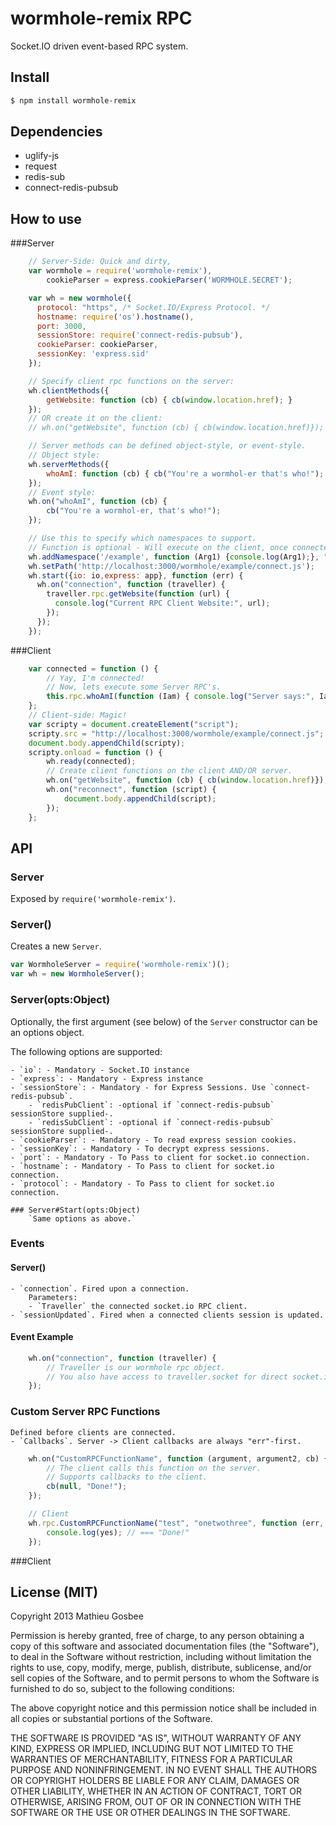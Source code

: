 wormhole-remix RPC
=================

Socket.IO driven event-based RPC system.

## Install
```bash
$ npm install wormhole-remix
```

## Dependencies
  - uglify-js
  - request
  - redis-sub
  - connect-redis-pubsub

## How to use

###Server
```javascript
	// Server-Side: Quick and dirty,
	var wormhole = require('wormhole-remix'),
		cookieParser = express.cookieParser('WORMHOLE.SECRET');

	var wh = new wormhole({
	  protocol: "https", /* Socket.IO/Express Protocol. */
	  hostname: require('os').hostname(),
	  port: 3000,
	  sessionStore: require('connect-redis-pubsub'),
	  cookieParser: cookieParser,
	  sessionKey: 'express.sid'
	});

	// Specify client rpc functions on the server:
	wh.clientMethods({
		getWebsite: function (cb) { cb(window.location.href); }
	});
	// OR create it on the client:
	// wh.on("getWebsite", function (cb) { cb(window.location.href)});

	// Server methods can be defined object-style, or event-style.
	// Object style:
	wh.serverMethods({
		whoAmI: function (cb) { cb("You're a wormhol-er that's who!"); }
	});
	// Event style:
	wh.on("whoAmI", function (cb) {
		cb("You're a wormhol-er, that's who!");
	});

	// Use this to specify which namespaces to support.
	// Function is optional - Will execute on the client, once connected.
	wh.addNamespace('/example', function (Arg1) {console.log(Arg1);}, "ARG!!!");
	wh.setPath('http://localhost:3000/wormhole/example/connect.js');
	wh.start({io: io,express: app}, function (err) {
      wh.on("connection", function (traveller) {
        traveller.rpc.getWebsite(function (url) {
          console.log("Current RPC Client Website:", url);
        });
      });
    });
```

###Client

```javascript
	var connected = function () {
		// Yay, I'm connected!
		// Now, lets execute some Server RPC's.
		this.rpc.whoAmI(function (Iam) { console.log("Server says:", Iam)});
	};
	// Client-side: Magic!
	var scripty = document.createElement("script");
	scripty.src = "http://localhost:3000/wormhole/example/connect.js";
	document.body.appendChild(scripty);
	scripty.onload = function () {
		wh.ready(connected);
		// Create client functions on the client AND/OR server.
		wh.on("getWebsite", function (cb) { cb(window.location.href)});
		wh.on("reconnect", function (script) {
			document.body.appendChild(script);
		});
	};
```
## API

### Server

  Exposed by `require('wormhole-remix')`.

  ### Server()

  Creates a new `Server`.

  ```js
  var WormholeServer = require('wormhole-remix')();
  var wh = new WormholeServer();
  ```

  ### Server(opts:Object)

  Optionally, the first argument (see below) of the `Server`
  constructor can be an options object.

  The following options are supported:

    - `io`: - Mandatory - Socket.IO instance
    - `express`: - Mandatory - Express instance
	- `sessionStore`: - Mandatory - for Express Sessions. Use `connect-redis-pubsub`.
    	- `redisPubClient`: -optional if `connect-redis-pubsub` sessionStore supplied-.
		- `redisSubClient`: -optional if `connect-redis-pubsub` sessionStore supplied-.
	- `cookieParser`: - Mandatory - To read express session cookies.
	- `sessionKey`: - Mandatory - To decrypt express sessions.
	- `port`: - Mandatory - To Pass to client for socket.io connection.
	- `hostname`: - Mandatory - To Pass to client for socket.io connection.
	- `protocol`: - Mandatory - To Pass to client for socket.io connection.

	### Server#Start(opts:Object)
		`Same options as above.`

### Events

#### Server()
	- `connection`. Fired upon a connection.
		Parameters:
		- `Traveller` the connected socket.io RPC client.
	- `sessionUpdated`. Fired when a connected clients session is updated.

#### Event Example
```javascript
	wh.on("connection", function (traveller) {
		// Traveller is our wormhole rpc object.
		// You also have access to traveller.socket for direct socket.io access.
	});
```

### Custom Server RPC Functions
	Defined before clients are connected.
	- `Callbacks`. Server -> Client callbacks are always "err"-first.
```javascript
	wh.on("CustomRPCFunctionName", function (argument, argument2, cb) {
		// The client calls this function on the server.
		// Supports callbacks to the client.
		cb(null, "Done!");
	});
```
```javascript
	// Client
	wh.rpc.CustomRPCFunctionName("test", "onetwothree", function (err, yes) {
		console.log(yes); // === "Done!"
	});
```

###Client


## License (MIT)

Copyright 2013 Mathieu Gosbee

Permission is hereby granted, free of charge, to any person obtaining
a copy of this software and associated documentation files (the
"Software"), to deal in the Software without restriction, including
without limitation the rights to use, copy, modify, merge, publish,
distribute, sublicense, and/or sell copies of the Software, and to
permit persons to whom the Software is furnished to do so, subject to
the following conditions:

The above copyright notice and this permission notice shall be
included in all copies or substantial portions of the Software.

THE SOFTWARE IS PROVIDED "AS IS", WITHOUT WARRANTY OF ANY KIND,
EXPRESS OR IMPLIED, INCLUDING BUT NOT LIMITED TO THE WARRANTIES OF
MERCHANTABILITY, FITNESS FOR A PARTICULAR PURPOSE AND
NONINFRINGEMENT. IN NO EVENT SHALL THE AUTHORS OR COPYRIGHT HOLDERS BE
LIABLE FOR ANY CLAIM, DAMAGES OR OTHER LIABILITY, WHETHER IN AN ACTION
OF CONTRACT, TORT OR OTHERWISE, ARISING FROM, OUT OF OR IN CONNECTION
WITH THE SOFTWARE OR THE USE OR OTHER DEALINGS IN THE SOFTWARE.
